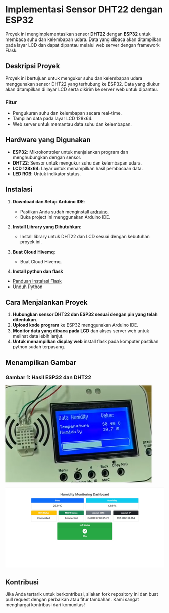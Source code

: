 
# Implementasi Sensor DHT22 dengan ESP32

Proyek ini mengimplementasikan sensor **DHT22** dengan **ESP32** untuk membaca suhu dan kelembapan udara. Data yang dibaca akan ditampilkan pada layar LCD dan dapat dipantau melalui web server dengan framework Flask.

## Deskripsi Proyek

Proyek ini bertujuan untuk mengukur suhu dan kelembapan udara menggunakan sensor DHT22 yang terhubung ke ESP32. Data yang diukur akan ditampilkan di layar LCD serta dikirim ke server web untuk dipantau.

### Fitur
- Pengukuran suhu dan kelembapan secara real-time.
- Tampilan data pada layar LCD 128x64.
- Web server untuk memantau data suhu dan kelembapan.

## Hardware yang Digunakan

- **ESP32**: Mikrokontroler untuk menjalankan program dan menghubungkan dengan sensor.
- **DHT22**: Sensor untuk mengukur suhu dan kelembapan udara.
- **LCD 128x64**: Layar untuk menampilkan hasil pembacaan data.
- **LED RGB**: Untuk indikator status.

## Instalasi

1. **Download dan Setup Arduino IDE**:
   - Pastikan Anda sudah menginstall [ardruino]([https://platformio.org/](https://support.arduino.cc/hc/en-us/articles/360019833020-Download-and-install-Arduino-IDE)).
   - Buka project ini menggunakan Arduino IDE.

2. **Install Library yang Dibutuhkan**:
   - Install library untuk DHT22 dan LCD sesuai dengan kebutuhan proyek ini.
  
3. **Buat Cloud Hivemq**:
   - Buat Cloud Hivemq.
     
4. **Install python dan flask**
- [Panduan Instalasi Flask](https://flask.palletsprojects.com/en/stable/installation/)
- [Unduh Python](https://www.python.org/downloads/)

## Cara Menjalankan Proyek

1. **Hubungkan sensor DHT22 dan ESP32 sesuai dengan pin yang telah ditentukan**.
2. **Upload kode program** ke ESP32 menggunakan Arduino IDE.
3. **Monitor data yang dibaca pada LCD** dan akses server web untuk melihat data lebih lanjut.
4. **Untuk menampilkan display web** install flask pada komputer pastikan python sudah terpasang.

## Menampilkan Gambar

### Gambar 1: Hasil ESP32 dan DHT22

![Diagram Koneksi ESP32 dan DHT22](tampilan.png)


![Diagram Koneksi ESP32 dan DHT22](tampilan1.jpeg)

## Kontribusi

Jika Anda tertarik untuk berkontribusi, silakan fork repository ini dan buat pull request dengan perbaikan atau fitur tambahan. Kami sangat menghargai kontribusi dari komunitas!

